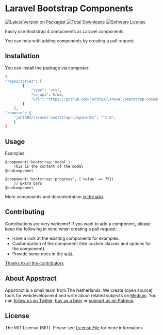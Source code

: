 # Laravel Bootstrap Components

[![Latest Version on Packagist](https://img.shields.io/packagist/v/appstract/laravel-bootstrap-components.svg?style=flat-square)](https://packagist.org/packages/appstract/laravel-bootstrap-components)
[![Total Downloads](https://img.shields.io/packagist/dt/appstract/laravel-bootstrap-components.svg?style=flat-square)](https://packagist.org/packages/appstract/laravel-bootstrap-components)
[![Software License](https://img.shields.io/badge/license-MIT-brightgreen.svg?style=flat-square)](LICENSE.md)

Easily use Bootstrap 4 components as Laravel components. 

You can help with adding components by creating a pull request.

## Installation

You can install the package via composer:

```bash
{
"repositories": [
        {
            "type": "vcs",
            "no-api": true,
            "url": "https://github.com/jonth93/laravel-bootstrap-components"
        }
    ],
"require": {
    "jonth93/laravel-bootstrap-components": "^1.0",
    }
}
```

## Usage

Examples:
```blade
@component('bootstrap::modal')
    This is the content of the modal
@endcomponent

@component('bootstrap::progress', ['value' => 75]) 
    // Extra bars
@endcomponent
```

More components and documentation [in the wiki](https://github.com/appstract/laravel-bootstrap-components/wiki).

## Contributing

Contributions are very welcome! If you want to add a component, please keep the following in mind when creating a pull request:

- Have a look at the existing components for examples.
- Customization of the component (like custom classes and options for the component).
- Provide some docs in the [wiki](https://github.com/appstract/laravel-bootstrap-components/wiki).

[Thanks to all the contributors](https://github.com/appstract/laravel-bootstrap-components/graphs/contributors)

## About Appstract

Appstract is a small team from The Netherlands. We create (open source) tools for webdevelopment and write about related subjects on [Medium](https://medium.com/appstract). You can [follow us on Twitter](https://twitter.com/teamappstract), [buy us a beer](https://www.paypal.me/teamappstract/10) or [support us on Patreon](https://www.patreon.com/appstract).

## License

The MIT License (MIT). Please see [License File](LICENSE.md) for more information.
